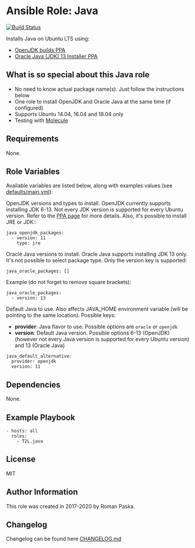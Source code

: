 # Ansible Role: Java

[![Build Status](https://travis-ci.org/T2L/ansible-role-java.svg?branch=1.x.x)](https://travis-ci.org/T2L/ansible-role-java)

Installs Java on Ubuntu LTS using:

- [OpenJDK builds PPA](https://launchpad.net/~openjdk-r/+archive/ubuntu/ppa)
- [Oracle Java (JDK) 13 Installer PPA](https://launchpad.net/~linuxuprising/+archive/ubuntu/java)

## What is so special about this Java role

- No need to know actual package name(s). Just follow the instructions below
- One role to install OpenJDK and Oracle Java at the same time (if configured)
- Supports Ubuntu 14.04, 16.04 and 18.04 only
- Testing with [Molecule](https://github.com/metacloud/molecule)

## Requirements

None.

## Role Variables

Available variables are listed below, along with examples values (see [defaults/main.yml](defaults/main.yml)):

OpenJDK versions and types to install. OpenJDK currently supports installing JDK 6-13. Not every JDK version is supported for every Ubuntu  version. Refer to the [PPA page](https://launchpad.net/~openjdk-r/+archive/ubuntu/ppa) for more details. Also, it's possible to install JRE or JDK::

    java_openjdk_packages:
      - version: 11
        type: jre

Oracle Java versions to install. Oracle Java supports installing JDK 13 only. It's not possible to select package type. Only the version key is supported:

    java_oracle_packages: []


Example (do not forget to remove square brackets):

    java_oracle_packages:
      - version: 13

Default Java to use. Also affects JAVA_HOME environment variable (will be pointing to the same location). Possible keys:

- **provider**: Java flavor to use. Possible options are `oracle` or `openjdk`
- **version**: Default Java version. Possible options 6-13 (OpenJDK) (however not every Java version is supported for every Ubuntu version) and 13 (Oracle Java)

```
java_default_alternative:
  provider: openjdk
  version: 11
```

## Dependencies

None.

## Example Playbook

    - hosts: all
      roles:
        - T2L.java

## License

MIT

## Author Information

This role was created in 2017-2020 by Roman Paska.

## Changelog

Changelog can be found here [CHANGELOG.md](CHANGELOG.md)
